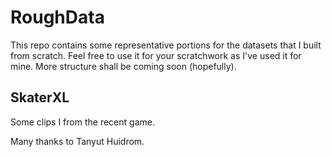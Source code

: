 # RoughData

This repo contains some representative portions for the datasets that I built from scratch. Feel free to use it for your scratchwork as I've used it for mine. More structure shall be coming soon (hopefully).

## SkaterXL
Some clips I from the recent game.

Many thanks to Tanyut Huidrom. 
